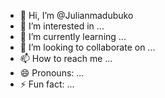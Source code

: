 - 👋 Hi, I’m @Julianmadubuko
- 👀 I’m interested in ...
- 🌱 I’m currently learning ...
- 💞️ I’m looking to collaborate on ...
- 📫 How to reach me ...
- 😄 Pronouns: ...
- ⚡ Fun fact: ...

<!---
Julianmadubuko/Julianmadubuko is a ✨ special ✨ repository because its `README.md` (this file) appears on your GitHub profile.
You can click the Preview link to take a look at your changes.
--->
